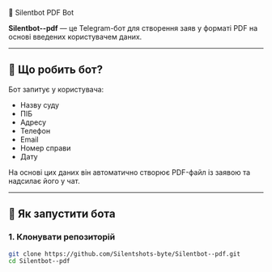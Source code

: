 🤖 Silentbot PDF Bot

**Silentbot--pdf** — це Telegram-бот для створення заяв у форматі PDF на основі введених користувачем даних.

---

## 📌 Що робить бот?

Бот запитує у користувача:
- Назву суду
- ПІБ
- Адресу
- Телефон
- Email
- Номер справи
- Дату

На основі цих даних він автоматично створює PDF-файл із заявою та надсилає його у чат.

---

## 🚀 Як запустити бота

### 1. Клонувати репозиторій
```bash
git clone https://github.com/Silentshots-byte/Silentbot--pdf.git
cd Silentbot--pdf
